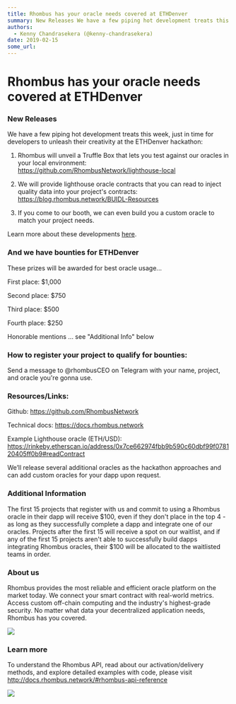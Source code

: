 ```yaml
---
title: Rhombus has your oracle needs covered at ETHDenver
summary: New Releases We have a few piping hot development treats this week, just in time for developers to unleash their creativity at the ETHDenver hackathon- Rhombus will unveil a Truffle Box that lets you test against our oracles in your local environment- https-//github.com/RhombusNetwork/lighthouse-local We will provide lighthouse oracle contracts that you can read to inject quality data into your projects contracts- https-//blog.rhombus.network/BUIDL-Resources If you come to our booth, we can even
authors:
  - Kenny Chandrasekera (@kenny-chandrasekera)
date: 2019-02-15
some_url: 
---
```


# Rhombus has your oracle needs covered at ETHDenver


### New Releases

We have a few piping hot development treats this week, just in time for developers to unleash their creativity at the ETHDenver hackathon:

1. Rhombus will unveil a Truffle Box that lets you test against our oracles in your local environment: https://github.com/RhombusNetwork/lighthouse-local

2. We will provide lighthouse oracle contracts that you can read to inject quality data into your project's contracts: https://blog.rhombus.network/BUIDL-Resources

3. If you come to our booth, we can even build you a custom oracle to match your project needs.

Learn more about these developments [here](https://blog.rhombus.network/).

### And we have bounties for ETHDenver

These prizes will be awarded for best oracle usage...

First place: $1,000

Second place: $750

Third place: $500

Fourth place: $250

Honorable mentions ... see "Additional Info" below 

### How to register your project to qualify for bounties:
Send a message to @rhombusCEO on Telegram with your name, project, and oracle you're gonna use.

### Resources/Links:
Github: https://github.com/RhombusNetwork

Technical docs: https://docs.rhombus.network

Example Lighthouse oracle (ETH/USD):
https://rinkeby.etherscan.io/address/0x7ce662974fbb9b590c60dbf99f078120405ff0b9#readContract

We’ll release several additional oracles as the hackathon approaches and can add custom oracles for your dapp upon request.

### Additional Information
The first 15 projects that register with us and commit to using a Rhombus oracle in their dapp will receive $100, even if they don't place in the top 4 - as long as they successfully complete a dapp and integrate one of our oracles. Projects after the first 15 will receive a spot on our waitlist, and if any of the first 15 projects aren't able to successfully build dapps integrating Rhombus oracles, their $100 will be allocated to the waitlisted teams in order.


### About us

Rhombus provides the most reliable and efficient oracle platform on the market today. We connect your smart contract with real-world metrics. Access custom off-chain computing and the industry's highest-grade security. No matter what data your decentralized application needs, Rhombus has you covered.

![](https://api.beta.kauri.io:443/ipfs/QmduH1ACwpF6gu6BGyK48jNSJd2eW1FVLBLBHfTVN7Wi6G)


### Learn more

To understand the Rhombus API, read about our activation/delivery methods, and explore detailed examples with code, please visit http://docs.rhombus.network/#rhombus-api-reference

![](https://api.beta.kauri.io:443/ipfs/QmQ1GHzPr1vwTr2t6xxNHw2ZbqQ2X8XbmuMmeaascz32oi)